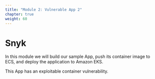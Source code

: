 ```yaml
---
title: "Module 2: Vulnerable App 2"
chapter: true
weight: 60
---
```


# Snyk 

In this module we will build our sample App, push its container image to ECS, and deploy the application to Amazon EKS.

This App has an exploitable container vulnerability.

